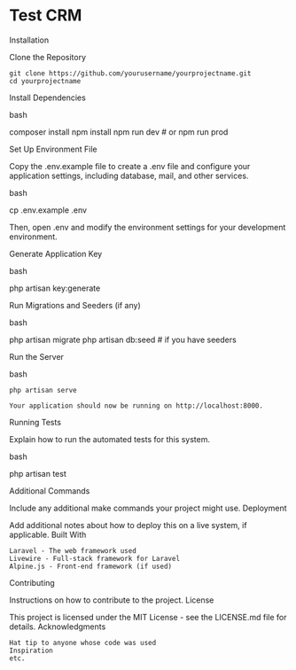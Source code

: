 <h1>Test CRM</h1>



Installation


Clone the Repository


    git clone https://github.com/yourusername/yourprojectname.git
    cd yourprojectname

Install Dependencies

bash

composer install
npm install
npm run dev  # or npm run prod

Set Up Environment File

Copy the .env.example file to create a .env file and configure your application settings, including database, mail, and other services.

bash

cp .env.example .env

Then, open .env and modify the environment settings for your development environment.

Generate Application Key

bash

php artisan key:generate

Run Migrations and Seeders (if any)

bash

php artisan migrate
php artisan db:seed  # if you have seeders

Run the Server

bash

    php artisan serve

    Your application should now be running on http://localhost:8000.

Running Tests

Explain how to run the automated tests for this system.

bash

php artisan test

Additional Commands

Include any additional make commands your project might use.
Deployment

Add additional notes about how to deploy this on a live system, if applicable.
Built With

    Laravel - The web framework used
    Livewire - Full-stack framework for Laravel
    Alpine.js - Front-end framework (if used)

Contributing

Instructions on how to contribute to the project.
License

This project is licensed under the MIT License - see the LICENSE.md file for details.
Acknowledgments

    Hat tip to anyone whose code was used
    Inspiration
    etc.

